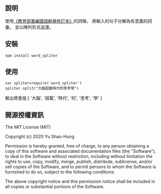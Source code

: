 
說明
-------
使用[《教育部重編國語辭典修訂本》](http://dict.revised.moe.edu.tw/cbdic/)的詞條，
將輸入的句子分解為有意義的詞彙。
並以陣列形式返還。

安裝
-------
`npm install word_spliter`

使用
-------
`var spliter=require('word_spliter')`  
`spliter.split("大腦超載時代的思考學")`

輸出將會是:[ '大腦', '超載', '時代', '的', '思考', '學' ]


開源授權資訊
-------
The MIT License (MIT)

Copyright (c) 2020 Yu Shao-Hung

Permission is hereby granted, free of charge, to any person obtaining a copy of this software and associated documentation files (the "Software"), to deal in the Software without restriction, including without limitation the rights to use, copy, modify, merge, publish, distribute, sublicense, and/or sell copies of the Software, and to permit persons to whom the Software is furnished to do so, subject to the following conditions:

The above copyright notice and this permission notice shall be included in all copies or substantial portions of the Software.
